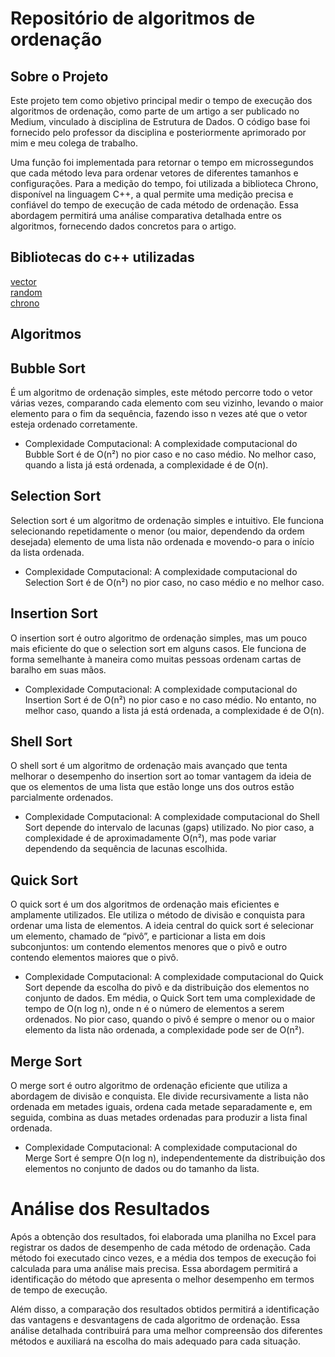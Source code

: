 # Repositório de algoritmos de ordenação

## Sobre o Projeto
Este projeto tem como objetivo principal medir o tempo de execução dos algoritmos de ordenação, como parte de um artigo a ser publicado no Medium, vinculado à disciplina de Estrutura de Dados. O código base foi fornecido pelo professor da disciplina e posteriormente aprimorado por mim e meu colega de trabalho.

Uma função foi implementada para retornar o tempo em microssegundos que cada método leva para ordenar vetores de diferentes tamanhos e configurações. Para a medição do tempo, foi utilizada a biblioteca Chrono, disponível na linguagem C++, a qual permite uma medição precisa e confiável do tempo de execução de cada método de ordenação. Essa abordagem permitirá uma análise comparativa detalhada entre os algoritmos, fornecendo dados concretos para o artigo.

## Bibliotecas do c++ utilizadas
[vector](https://cplusplus.com/reference/vector/vector/ "vector") <br>
[random](https://learn.microsoft.com/pt-br/cpp/standard-library/random?view=msvc-170 "random") <br>
[chrono](https://learn.microsoft.com/pt-br/cpp/standard-library/chrono-functions?view=msvc-170 "chrono")

## Algoritmos

## Bubble Sort
É um algoritmo de ordenação simples, este método percorre todo o vetor várias vezes, comparando cada elemento com seu vizinho, levando o maior elemento para o fim da sequência, fazendo isso n vezes até que o vetor esteja ordenado corretamente.
- Complexidade Computacional: A complexidade computacional do Bubble Sort é de O(n²) no pior caso e no caso médio. No melhor caso, quando a lista já está ordenada, a complexidade é de O(n).

## Selection Sort
Selection sort é um algoritmo de ordenação simples e intuitivo. Ele funciona selecionando repetidamente o menor (ou maior, dependendo da ordem desejada) elemento de uma lista não ordenada e movendo-o para o início da lista ordenada.
- Complexidade Computacional: A complexidade computacional do Selection Sort é de O(n²) no pior caso, no caso médio e no melhor caso.

## Insertion Sort
O insertion sort é outro algoritmo de ordenação simples, mas um pouco mais eficiente do que o selection sort em alguns casos. Ele funciona de forma semelhante à maneira como muitas pessoas ordenam cartas de baralho em suas mãos.
- Complexidade Computacional: A complexidade computacional do Insertion Sort é de O(n²) no pior caso e no caso médio. No entanto, no melhor caso, quando a lista já está ordenada, a complexidade é de O(n).

## Shell Sort
O shell sort é um algoritmo de ordenação mais avançado que tenta melhorar o desempenho do insertion sort ao tomar vantagem da ideia de que os elementos de uma lista que estão longe uns dos outros estão parcialmente ordenados.
- Complexidade Computacional: A complexidade computacional do Shell Sort depende do intervalo de lacunas (gaps) utilizado. No pior caso, a complexidade é de aproximadamente O(n²), mas pode variar dependendo da sequência de lacunas escolhida.

## Quick Sort
O quick sort é um dos algoritmos de ordenação mais eficientes e amplamente utilizados. Ele utiliza o método de divisão e conquista para ordenar uma lista de elementos. A ideia central do quick sort é selecionar um elemento, chamado de “pivô”, e particionar a lista em dois subconjuntos: um contendo elementos menores que o pivô e outro contendo elementos maiores que o pivô.
- Complexidade Computacional: A complexidade computacional do Quick Sort depende da escolha do pivô e da distribuição dos elementos no conjunto de dados. Em média, o Quick Sort tem uma complexidade de tempo de O(n log n), onde n é o número de elementos a serem ordenados. No pior caso, quando o pivô é sempre o menor ou o maior elemento da lista não ordenada, a complexidade pode ser de O(n²).

## Merge Sort
O merge sort é outro algoritmo de ordenação eficiente que utiliza a abordagem de divisão e conquista. Ele divide recursivamente a lista não ordenada em metades iguais, ordena cada metade separadamente e, em seguida, combina as duas metades ordenadas para produzir a lista final ordenada.
- Complexidade Computacional: A complexidade computacional do Merge Sort é sempre O(n log n), independentemente da distribuição dos elementos no conjunto de dados ou do tamanho da lista.

# Análise dos Resultados

Após a obtenção dos resultados, foi elaborada uma planilha no Excel para registrar os dados de desempenho de cada método de ordenação. Cada método foi executado cinco vezes, e a média dos tempos de execução foi calculada para uma análise mais precisa. Essa abordagem permitirá a identificação do método que apresenta o melhor desempenho em termos de tempo de execução.

Além disso, a comparação dos resultados obtidos permitirá a identificação das vantagens e desvantagens de cada algoritmo de ordenação. Essa análise detalhada contribuirá para uma melhor compreensão dos diferentes métodos e auxiliará na escolha do mais adequado para cada situação.
